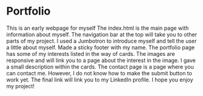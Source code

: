 # Portfolio
This is an early webpage for myself
The index.html is the main page with information about myself.
The navigation bar at the top will take you to other parts of my project.
I used a Jumbotron to introduce myself and tell the user a little about myself.
Made a sticky footer with my name.
The portfolio page has some of my interests listed in the way of cards.
The images are responsive and will link you to a page about the interest in the image.
I gave a small description within the cards.
The contact page is a page where you can contact me. However, I do not know how to make the submit button to work yet. 
The final link will link you to my LinkedIn profile.
I hope you enjoy my project!
